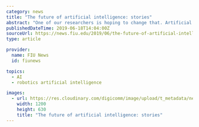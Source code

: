 ```yaml
---
category: news
title: "The future of artificial intelligence: stories"
abstract: "One of our researchers is hoping to change that. Artificial intelligence, designed to get machines to do intelligent things, is not new – it’s been around for nearly 70 years. Siri, Alexa and that robot vacuum that sweeps your floors are all examples ..."
publishedDateTime: 2019-06-18T14:04:00Z
sourceUrl: https://news.fiu.edu/2019/06/the-future-of-artificial-intelligence-its-stories/134321
type: article

provider:
  name: FIU News
  id: fiunews

topics:
  - AI
  - robotics artificial intelligence

images:
  - url: https://res.cloudinary.com/digicomm/image/upload/t_metadata/news-magazine/2019/_assets/mark-a-finlayson.jpg
    width: 1200
    height: 630
    title: "The future of artificial intelligence: stories"
---
```

